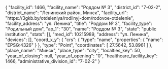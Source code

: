 {
    "facility_id": 1466,
    "facility_name": "Роддом № 3",
    "district_id": "7-02-2",
    "district_name": "Ленинский район, Минск",
    "facility_url": "https:\/\/3gkb.by\/otdeleniya\/rodilnyj-dom\/rodovoe-otdelenie",
    "facility_address": "ул. Ленина",
    "title": "Роддом № 3",
    "facility_type": "Родильный дом",
    "ap_1": "30",
    "name": "Роддом № 3",
    "state": "public institution",
    "stats": [],
    "med_id": 10215989,
    "address": "ул. Ленина",
    "devices": [],
    "coord_x_y": {
        "crs": {
            "type": "name",
            "properties": {
                "name": "EPSG:4326"
            }
        },
        "type": "Point",
        "coordinates": [
            27.5642,
            53.8961
        ]
    },
    "place_name": "Минск",
    "place_type": "city",
    "localties_key": 50,
    "year_of_closing": null,
    "year_of_opening": "0",
    "healthcare_facility_key": 1466,
    "administrative_division_id": "7-02-2"
}
